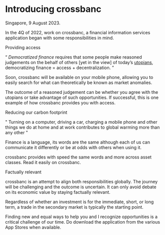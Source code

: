 # Introducing crossbanc

Singapore, 9 August 2023.

In the 4Q of 2022, work on crossbanc, a financial information services application began with some responsibilities in mind.

Providing access

“ *Democratized finance* requires that some people make reasoned judgements on the behalf of others [yet in the view] of today’s [utopians](https://www.nytimes.com/2022/03/08/us/politics/cryptocurrency-dao.html), democratizing finance = access + decentralization. ”

Soon, crossbanc will be available on your mobile phone, allowing you to easily search for what can theoretically be known as market anomalies.

The outcome of a reasoned judgement can be whether you agree with the utopians or take advantage of such opportunities. If successful, this is one example of how crossbanc provides you with access.

Reducing our carbon footprint

" Turning on a computer, driving a car, charging a mobile phone and other things we do at home and at work contributes to global warming more than any other "

Finance is a language, its words are the same although each of us can communicate it differently or be at odds with others when using it.

crossbanc provides with speed the same words and more across asset classes. Read it easily on crossbanc.

Factually relevant

crossbanc is an attempt to align both responsibilities globally. The journey will be challenging and the outcome is uncertain. It can only avoid debate on its economic value by staying factually relevant.

Regardless of whether an investment is for the immediate, short, or long term, a trade in the secondary market is typically the starting point.

Finding new and equal ways to help you and I recognize opportunities is a critical challenge of our time. Do download the application from the various App Stores when available.
